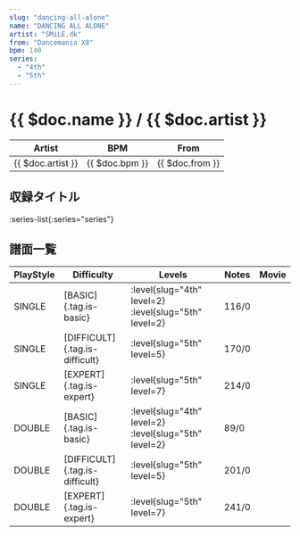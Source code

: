 ```yaml
---
slug: "dancing-all-alone"
name: "DANCING ALL ALONE"
artist: "SMiLE.dk"
from: "Dancemania X8"
bpm: 140
series:
  - "4th"
  - "5th"
---
```


# {{ $doc.name }} / {{ $doc.artist }}

|Artist|BPM|From|
|------|---|----|
|{{ $doc.artist }}|{{ $doc.bpm }}|{{ $doc.from }}|

## 収録タイトル

:series-list{:series="series"}

## 譜面一覧

|PlayStyle|Difficulty|Levels|Notes|Movie|
|---------|----------|------|-----|-----|
|SINGLE|[BASIC]{.tag.is-basic}|<div class="field is-grouped is-grouped-multiline">:level{slug="4th" level=2} :level{slug="5th" level=2}</div>|116/0||
|SINGLE|[DIFFICULT]{.tag.is-difficult}|<div class="field is-grouped is-grouped-multiline">:level{slug="5th" level=5}</div>|170/0||
|SINGLE|[EXPERT]{.tag.is-expert}|<div class="field is-grouped is-grouped-multiline">:level{slug="5th" level=7}</div>|214/0||
|DOUBLE|[BASIC]{.tag.is-basic}|<div class="field is-grouped is-grouped-multiline">:level{slug="4th" level=2} :level{slug="5th" level=2}</div>|89/0||
|DOUBLE|[DIFFICULT]{.tag.is-difficult}|<div class="field is-grouped is-grouped-multiline">:level{slug="5th" level=5}</div>|201/0||
|DOUBLE|[EXPERT]{.tag.is-expert}|<div class="field is-grouped is-grouped-multiline">:level{slug="5th" level=7}</div>|241/0||
